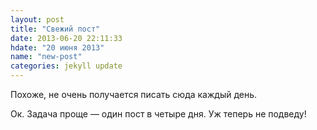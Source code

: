 ```yaml
---
layout: post
title: "Свежий пост"
date: 2013-06-20 22:11:33
hdate: "20 июня 2013"
name: "new-post"
categories: jekyll update
---
```

Похоже, не очень получается писать сюда каждый день.

Ок. Задача проще — один пост в четыре дня. Уж теперь не подведу!
